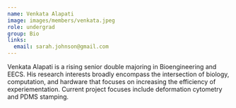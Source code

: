 ```yaml
---
name: Venkata Alapati
image: images/members/venkata.jpeg
role: undergrad
group: Bio
links:
  email: sarah.johnson@gmail.com
---
```


Venkata Alapati is a rising senior double majoring in Bioengineering and EECS. His research interests broadly encompass the intersection of biology, computation, and hardware that focuses on increasing the efficiency of experiementation. Current project focuses include deformation cytometry and PDMS stamping. 
